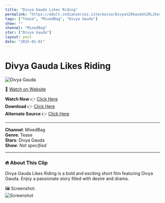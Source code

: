 ```yaml
---
title: "Divya Gauda Likes Riding"
permalink: "https://adult.indianseries.site/movie/Divya%20Gauda%20Likes%20Riding"
tags: ["Tease", "MixedBag", "Divya Gauda"]
show: ""
channel: "MixedBag"
star: ["Divya Gauda"]
layout: post
date: "2025-01-01"
---
```


# Divya Gauda Likes Riding

![Divya Gauda](https://shorts.desisins.com/wp-content/uploads/2024/04/Divya-Gauda-Loves-Riding-Boomex-DesiSins.com_.jpg)

🔗 [Watch on Website](https://adult.indianseries.site/movie/Divya%20Gauda%20Likes%20Riding)

**Watch Now** 👉 [Click Here](https://adult.indianseries.site/movie/Divya%20Gauda%20Likes%20Riding)  
**Download** 👉 [Click Here](https://adult.indianseries.site/movie/Divya%20Gauda%20Likes%20Riding)  
**Alternate Source** 👉 [Click Here](https://adult.indianseries.site/movie/Divya%20Gauda%20Likes%20Riding)

---

**Channel**: MixedBag  
**Genre**: Tease  
**Stars**: Divya Gauda  
**Show**: *Not specified*

---

### 🔥 About This Clip

Divya Gauda Likes Riding is a bold and exciting short film featuring Divya Gauda. Enjoy a passionate story filled with desire and drama.
 
🖼️ Screenshot:  
![Screenshot](https://shorts.desisins.com/wp-content/uploads/2024/04/Divya-Gauda-Loves-Riding-Boomex-DesiSins.com_.jpg)
